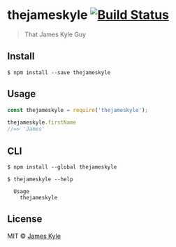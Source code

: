 # thejameskyle [![Build Status](https://travis-ci.org/thejameskyle/thejameskyle.svg?branch=master)](https://travis-ci.org/thejameskyle/thejameskyle)

> That James Kyle Guy


## Install

```
$ npm install --save thejameskyle
```


## Usage

```js
const thejameskyle = require('thejameskyle');

thejameskyle.firstName
//=> 'James'
```

## CLI

```
$ npm install --global thejameskyle
```

```
$ thejameskyle --help

  Usage
    thejameskyle
```


## License

MIT © [James Kyle](http://twitter.com/thejameskyle)
